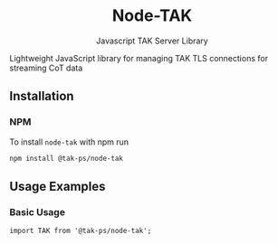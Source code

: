 <h1 align=center>Node-TAK</h1>

<p align=center>Javascript TAK Server Library</p>

Lightweight JavaScript library for managing TAK TLS connections for streaming CoT data

## Installation

### NPM

To install `node-tak` with npm run

```bash
npm install @tak-ps/node-tak
```

## Usage Examples

### Basic Usage

```
import TAK from '@tak-ps/node-tak';

```
